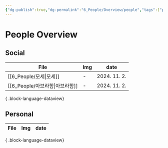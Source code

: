 ```yaml
---
{"dg-publish":true,"dg-permalink":"6_People/Overview/people","tags":["people","overview"],"permalink":"/6_People/Overview/people/","dgPassFrontmatter":true,"noteIcon":"1"}
---
```


# People Overview
## Social
| File                       | Img | date         |
| -------------------------- | --- | ------------ |
| [[6_People/모세\|모세]]     | \-  | 2024. 11. 2. |
| [[6_People/아브라함\|아브라함]] | \-  | 2024. 11. 2. |

{ .block-language-dataview}
## Personal
| File | Img | date |
| ---- | --- | ---- |

{ .block-language-dataview}

